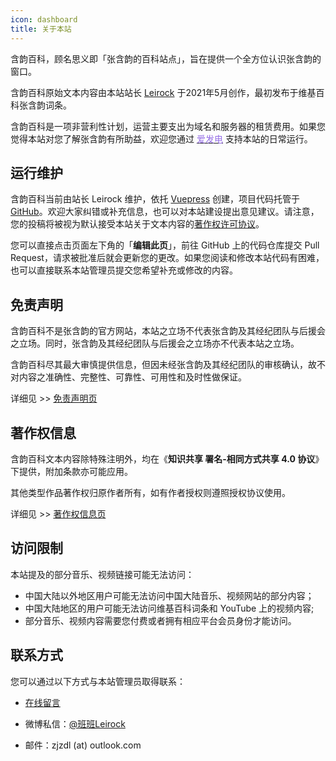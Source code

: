 ```yaml
---
icon: dashboard
title: 关于本站
---
```


含韵百科，顾名思义即「张含韵的百科站点」，旨在提供一个全方位认识张含韵的窗口。

含韵百科原始文本内容由本站站长 [Leirock](https://blog.dlzhang.com) 于2021年5月创作，最初发布于维基百科张含韵词条。

含韵百科是一项非营利性计划，运营主要支出为域名和服务器的租赁费用。如果您觉得本站对您了解张含韵有所助益，欢迎您通过 [<font color=#946ce6><i class="fas fa-fw fa-bolt"></i>爱发电</font>](https://afdian.net/@leirock) 支持本站的日常运行。

## 运行维护

含韵百科当前由站长 Leirock 维护，依托 [Vuepress](https://vuepress-theme-hope.github.io/v1/zh/) 创建，项目代码托管于 [GitHub](https://github.com/leirock/HanyunWiki)。欢迎大家纠错或补充信息，也可以对本站建设提出意见建议。请注意，您的投稿将被视为默认接受本站关于文本内容的[著作权许可协议](/about/copyright/)。

您可以直接点击页面左下角的「**编辑此页**」，前往 GitHub 上的代码仓库提交 Pull Request，请求被批准后就会更新您的更改。如果您阅读和修改本站代码有困难，也可以直接联系本站管理员提交您希望补充或修改的内容。

## 免责声明

含韵百科不是张含韵的官方网站，本站之立场不代表张含韵及其经纪团队与后援会之立场。同时，张含韵及其经纪团队与后援会之立场亦不代表本站之立场。

含韵百科尽其最大审慎提供信息，但因未经张含韵及其经纪团队的审核确认，故不对内容之准确性、完整性、可靠性、可用性和及时性做保证。

详细见 >> [免责声明页](disclaimer/)

## 著作权信息

含韵百科文本内容除特殊注明外，均在《**知识共享 署名-相同方式共享 4.0 协议**》下提供，附加条款亦可能应用。

其他类型作品著作权归原作者所有，如有作者授权则遵照授权协议使用。

详细见 >> [著作权信息页](copyright/)

## 访问限制

本站提及的部分音乐、视频链接可能无法访问：

- 中国大陆以外地区用户可能无法访问中国大陆音乐、视频网站的部分内容；
- 中国大陆地区的用户可能无法访问维基百科词条和 YouTube 上的视频内容;
- 部分音乐、视频内容需要您付费或者拥有相应平台会员身份才能访问。

## 联系方式

您可以通过以下方式与本站管理员取得联系：

- [在线留言](https://blog.dlzhang.com/guestbook)

- 微博私信：[@班班Leirock](https://weibo.com/leirock)

- 邮件：zjzdl (at) outlook.com
